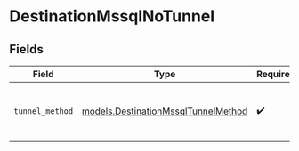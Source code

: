 # DestinationMssqlNoTunnel


## Fields

| Field                                                                            | Type                                                                             | Required                                                                         | Description                                                                      |
| -------------------------------------------------------------------------------- | -------------------------------------------------------------------------------- | -------------------------------------------------------------------------------- | -------------------------------------------------------------------------------- |
| `tunnel_method`                                                                  | [models.DestinationMssqlTunnelMethod](../models/destinationmssqltunnelmethod.md) | :heavy_check_mark:                                                               | No ssh tunnel needed to connect to database                                      |